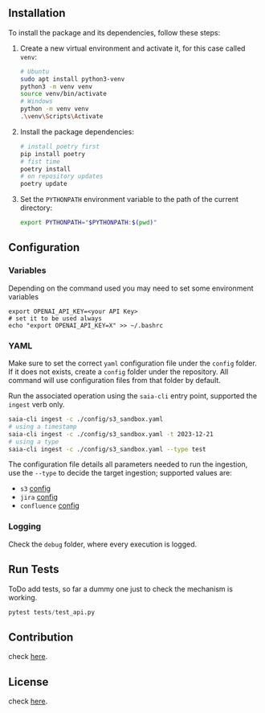 ## Installation

To install the package and its dependencies, follow these steps:

1. Create a new virtual environment and activate it, for this case called `venv`:

   ```bash
   # Ubuntu
   sudo apt install python3-venv
   python3 -m venv venv
   source venv/bin/activate
   # Windows
   python -m venv venv
   .\venv\Scripts\Activate
   ```
2. Install the package dependencies:

   ```bash
   # install poetry first
   pip install poetry
   # fist time
   poetry install
   # on repository updates
   poetry update
   ```
3. Set the `PYTHONPATH` environment variable to the path of the current directory:

   ```bash
   export PYTHONPATH="$PYTHONPATH:$(pwd)"
   ```

## Configuration

### Variables

Depending on the command used you may need to set some environment variables

```
export OPENAI_API_KEY=<your API Key>
# set it to be used always
echo "export OPENAI_API_KEY=X" >> ~/.bashrc
```

### YAML

Make sure to set the correct `yaml` configuration file under the `config` folder. If it does not exists, create a `config` folder under the repository. All command will use configuration files from that folder by default. 

Run the associated operation using the `saia-cli` entry point, supported the `ingest` verb only.

```bash
saia-cli ingest -c ./config/s3_sandbox.yaml
# using a timestamp
saia-cli ingest -c ./config/s3_sandbox.yaml -t 2023-12-21
# using a type
saia-cli ingest -c ./config/s3_sandbox.yaml --type test
```

The configuration file details all parameters needed to run the ingestion, use the `--type` to decide the target ingestion; supported values are:

 * `s3` [config](./amazon_s3/s3_config.md)
 * `jira` [config](./atlassian_jira/jira_config.md)
 * `confluence` [config](./atlassian_confluence/confluence_config.md)

### Logging

Check the `debug` folder, where every execution is logged.

## Run Tests

ToDo add tests, so far a dummy one just to check the mechanism is working.

```python
pytest tests/test_api.py
```

## Contribution

check [here](CONTRIBUTION.md).

## License

check [here](LICENSE).
